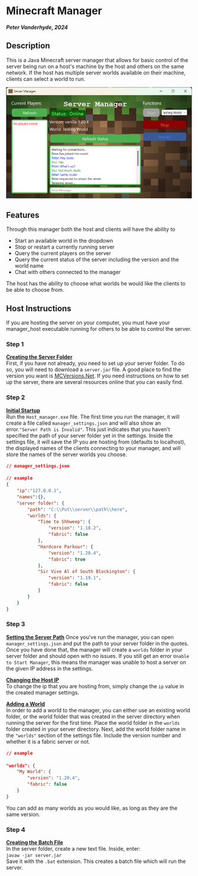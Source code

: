 # Minecraft Manager
***Peter Vanderhyde, 2024***

## Description
This is a Java Minecraft server manager that allows for basic control of the server being run on a host's machine by the host and others on the same network. If the host has multiple server worlds available on their machine, clients can select a world to run. 
  
![Manager Window](Images/window.png)

## Features
Through this manager both the host and clients will have the ability to
- Start an available world in the dropdown
- Stop or restart a currently running server
- Query the current players on the server
- Query the current status of the server including the version and the world name
- Chat with others connected to the manager
  
The host has the ability to choose what worlds he would like the clients to be able to choose from.

## Host Instructions
If you are hosting the server on your computer, you must have your manager_host executable running for others to be able to control the server.
  
### Step 1
**<u>Creating the Server Folder</u>**  
First, if you have not already, you need to set up your server folder. To do so, you will need to download a `server.jar` file. A good place to find the version you want is [MCVersions.Net](https://mcversions.net/). If you need instructions on how to set up the server, there are several resources online that you can easily find.

### Step 2
**<u>Initial Startup</u>**  
Run the `Host_manager.exe` file. The first time you run the manager, it will create a file called `manager_settings.json` and will also show an error.`"Server Path is Invalid"`. This just indicates that you haven't specified the path of your server folder yet in the settings. Inside the settings file, it will save the IP you are hosting from (defaults to localhost), the displayed names of the clients connecting to your manager, and will store the names of the server worlds you choose. 

``` json
// manager_settings.json

// example
{
    "ip":"127.0.0.1",
    "names":{},
    "server folder": {
        "path": "C:\\Put\\server\\path\\here",
        "worlds": {
            "Time to Shhweep": {
                "version": "1.18.2",
                "fabric": false
            },
            "Hardcore Parkour": {
                "version": "1.20.4",
                "fabric": true
            },
            "Sir Vive Al of South Blockington": {
                "version": "1.19.1",
                "fabric": false
            }
        }
    }
}
```

### Step 3
**<u>Setting the Server Path</u>**
Once you've run the manager, you can open `manager_settings.json` and put the path to your server folder in the quotes. Once you have done that, the manager will create a `worlds` folder in your server folder and should open with no issues. If you still get an error `Unable to Start Manager`, this means the manager was unable to host a server on the given IP address in the settings.

**<u>Changing the Host IP</u>**  
To change the ip that you are hosting from, simply change the `ip` value in the created manager settings.

**<u>Adding a World</u>**  
In order to add a world to the manager, you can either use an existing world folder, or the world folder that was created in the server directory when running the server for the first time. Place the world folder in the `worlds` folder created in your server directory. Next, add the world folder name in the `"worlds"` section of the settings file. Include the version number and whether it is a fabric server or not.
``` json
// example

"worlds": {
    "My World": {
        "version": "1.20.4",
        "fabric": false
    }
}
```
You can add as many worlds as you would like, as long as they are the same version.

### Step 4
**<u>Creating the Batch File</u>**  
In the server folder, create a new text file. Inside, enter:  
`javaw -jar server.jar`  
Save it with the `.bat` extension. This creates a batch file which will run the server.